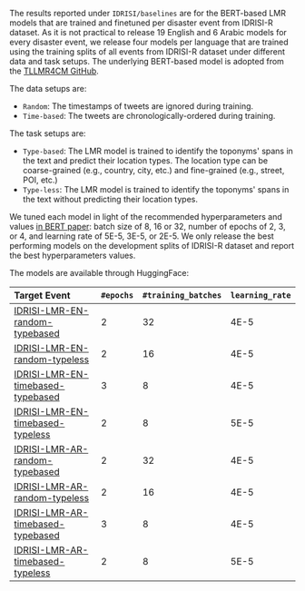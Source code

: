 The results reported under `IDRISI/baselines` are for the BERT-based LMR models that are trained and finetuned per disaster event from IDRISI-R dataset. As it is not practical to release 19 English and 6 Arabic models for every disaster event, we release four models per language that are trained using the training splits of all events from IDRISI-R dataset under different data and task setups. The underlying BERT-based model is adopted from the [TLLMR4CM GitHub](https://github.com/rsuwaileh/TLLMR4CM/). 

The data setups are:
  - `Random`:  The timestamps of tweets are ignored during training.
  - `Time-based`:  The tweets are chronologically-ordered during training.
  
The task setups are: 
  - `Type-based`: The LMR model is trained to identify the toponyms' spans in the text and predict their location types. The location type can be coarse-grained (e.g., country, city, etc.) and fine-grained (e.g., street, POI, etc.)
  - `Type-less`: The LMR model is trained to identify the toponyms' spans in the text without predicting their location types.


We tuned each model in light of the recommended hyperparameters and values [in BERT paper](https://aclanthology.org/N19-1423.pdf): batch size of 8, 16 or 32, number of epochs of 2, 3, or 4, and learning rate of 5E-5, 3E-5, or 2E-5. We only release the best performing models on the development splits of IDRISI-R dataset and report the best hyperparameters values.

The models are available through HuggingFace:

| Target Event | `#epochs` | `#training_batches` | `learning_rate` | 
|:-|:-|:-|:-|
| [IDRISI-LMR-EN-random-typebased](https://huggingface.co/rsuwaileh/IDRISI-LMR-EN-random-typebased/) | 2 | 32 | 4E-5 |
| [IDRISI-LMR-EN-random-typeless](https://huggingface.co/rsuwaileh/IDRISI-LMR-EN-random-typeless/) | 2 | 16 | 4E-5 | 
| [IDRISI-LMR-EN-timebased-typebased](https://huggingface.co/rsuwaileh/IDRISI-LMR-EN-timebased-typebased/) | 3 | 8 | 4E-5 |
| [IDRISI-LMR-EN-timebased-typeless](https://huggingface.co/rsuwaileh/IDRISI-LMR-EN-timebased-typeless/) | 2 | 8 | 5E-5 |
| [IDRISI-LMR-AR-random-typebased](https://huggingface.co/rsuwaileh/IDRISI-LMR-AR-random-typebased/) | 2 | 32 | 4E-5 |
| [IDRISI-LMR-AR-random-typeless](https://huggingface.co/rsuwaileh/IDRISI-LMR-AR-random-typeless/) | 2 | 16 | 4E-5 | 
| [IDRISI-LMR-AR-timebased-typebased](https://huggingface.co/rsuwaileh/IDRISI-LMR-AR-timebased-typebased/) | 3 | 8 | 4E-5 |
| [IDRISI-LMR-AR-timebased-typeless](https://huggingface.co/rsuwaileh/IDRISI-LMR-AR-timebased-typeless/) | 2 | 8 | 5E-5 |
